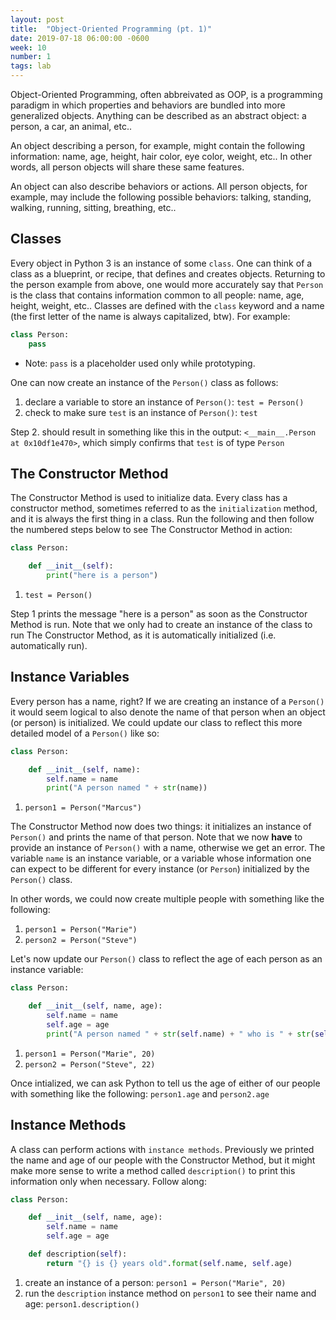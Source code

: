 ```yaml
---
layout: post
title:  "Object-Oriented Programming (pt. 1)"
date: 2019-07-18 06:00:00 -0600
week: 10
number: 1
tags: lab
---
```


Object-Oriented Programming, often abbreivated as OOP, is a programming paradigm in which properties and behaviors are bundled into more generalized objects. Anything can be described as an abstract object: a person, a car, an animal, etc..

An object describing a person, for example, might contain the following information: name, age, height, hair color, eye color, weight, etc.. In other words, all person objects will share these same features.

An object can also describe behaviors or actions. All person objects, for example, may include the following possible behaviors: talking, standing, walking, running, sitting, breathing, etc..


## Classes

Every object in Python 3 is an instance of some `class`. One can think of a class as a blueprint, or recipe, that defines and creates objects. Returning to the person example from above, one would more accurately say that `Person` is the class that contains information common to all people: name, age, height, weight, etc.. Classes are defined with the `class` keyword and a name (the first letter of the name is always capitalized, btw). For example:

```python
class Person:
    pass
```

* Note: `pass` is a placeholder used only while prototyping.

One can now create an instance of the `Person()` class as follows:

1. declare a variable to store an instance of `Person()`: `test = Person()`
2. check to make sure `test` is an instance of `Person()`: `test`

Step 2. should result in something like this in the output: `<__main__.Person at 0x10df1e470>`, which simply confirms that `test` is of type `Person`


## The Constructor Method

The Constructor Method is used to initialize data. Every class has a constructor method, sometimes referred to as the `initialization` method, and it is always the first thing in a class. Run the following and then follow the numbered steps below to see The Constructor Method in action:

```python
class Person:

    def __init__(self):
        print("here is a person")
```

1. `test = Person()`

Step 1 prints the message "here is a person" as soon as the Constructor Method is run. Note that we only had to create an instance of the class to run The Constructor Method, as it is automatically initialized (i.e. automatically run).


## Instance Variables

Every person has a name, right? If we are creating an instance of a `Person()` it would seem logical to also denote the name of that person when an object (or person) is initialized. We could update our class to reflect this more detailed model of a `Person()` like so:

```python
class Person:

    def __init__(self, name):
        self.name = name
        print("A person named " + str(name))
```

1. `person1 = Person("Marcus")`

The Constructor Method now does two things: it initializes an instance of `Person()` and prints the name of that person. Note that we now **have** to provide an instance of `Person()` with a name, otherwise we get an error. The variable `name` is an instance variable, or a variable whose information one can expect to be different for every instance (or `Person`) initialized by the `Person()` class.

In other words, we could now create multiple people with something like the following:

1. `person1 = Person("Marie")`
2. `person2 = Person("Steve")`

Let's now update our `Person()` class to reflect the age of each person as an instance variable:

```python
class Person:

    def __init__(self, name, age):
        self.name = name
        self.age = age
        print("A person named " + str(self.name) + " who is " + str(self.age) + " years old.")
```

1. `person1 = Person("Marie", 20)`
2. `person2 = Person("Steve", 22)`

Once intialized, we can ask Python to tell us the age of either of our people with something like the following: `person1.age` and `person2.age`


## Instance Methods

A class can perform actions with `instance methods`. Previously we printed the name and age of our people with the Constructor Method, but it might make more sense to write a method called `description()` to print this information only when necessary. Follow along:

```python
class Person:

    def __init__(self, name, age):
        self.name = name
        self.age = age

    def description(self):
        return "{} is {} years old".format(self.name, self.age)
```

1. create an instance of a person: `person1 = Person("Marie", 20)`
2. run the `description` instance method on `person1` to see their name and age: `person1.description()`
